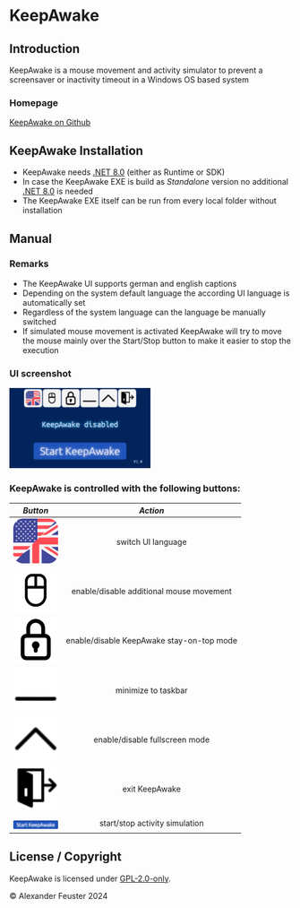 # KeepAwake

## Introduction
KeepAwake is a mouse movement and activity simulator to prevent a screensaver or inactivity timeout in a Windows OS based system

### Homepage
[KeepAwake on Github](https://github.com/feuster/KeepAwake)

## KeepAwake Installation
- KeepAwake needs [.NET 8.0](https://dotnet.microsoft.com/en-us/download/dotnet/8.0) (either as Runtime or SDK)
- In case the KeepAwake EXE is build as _Standalone_ version no additional [.NET 8.0](https://dotnet.microsoft.com/en-us/download/dotnet/8.0) is needed
- The KeepAwake EXE itself can be run from every local folder without installation

## Manual

### Remarks
- The KeepAwake UI supports german and english captions
- Depending on the system default language the according UI language is automatically set
- Regardless of the system language can the language be manually switched
- If simulated mouse movement is activated KeepAwake will try to move the mouse mainly over the Start/Stop button to make it easier to stop the execution

### UI screenshot
<img src="./docs/KeepAwake.png" width=50% height=50% style="background-color:transparent;" />

### KeepAwake is controlled with the following buttons:

| _Button_ | _Action_ |
|:----:|:----:|
| <img src="./docs/language.png" width=80px height=80px style="background-color:white;" /> | switch UI language |
| <img src="./docs/mousemove.png" width=80px height=80px style="background-color:white;"/> | enable/disable additional mouse movement |
| <img src="./docs/stayontop.png" width=80px height=80px style="background-color:white;"/> | enable/disable KeepAwake stay-on-top mode |
| <img src="./docs/minimize.png" width=80px height=80px style="background-color:white;"/> | minimize to taskbar |
| <img src="./docs/fullscreen.png" width=80px height=80px style="background-color:white;"/> | enable/disable fullscreen mode |
| <img src="./docs/exit.png" width=80px height=80px style="background-color:white;"/> | exit KeepAwake |
| <img src="./docs/start.png" width=80px style="background-color:transparent;padding-top:10px"/> | start/stop activity simulation |

## License / Copyright
KeepAwake is licensed under [GPL-2.0-only](./LICENSE).

© Alexander Feuster 2024
